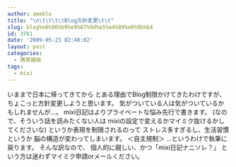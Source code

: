 ```yaml
---
author: ameblo
title: "\n\t\t\t\tBlog方針変更\t\t"
slug: blog%e6%96%b9%e9%87%9d%e5%a4%89%e6%9b%b4
id: 3761
date: '2009-05-23 02:40:02'
layout: post
categories:
  - 携帯雑稿
tags:
  - mixi
---
```


いままで日本に帰ってきてから とある理由でBlog制限かけてきたわけですが、 ちょこっと方針変更しようと思います。 気がついている人は気がついているかもしれませんが…。 mixi日記はよりプライベートな悩み先行で書きます。 (なので、そういう話を読みたくない人は mixiの設定で変えるかマイミク抜けるかしてくださいな) というか表現を制限されるのって ストレス多すぎるし、生活習慣というか 脳の構造が変わってしまいます。 ＜自主規制＞ ...というわけで執筆に戻ります。 そんな訳なので、 個人的に親しい、かつ「mixi日記ナニソレ？」 という方は迷わずマイミク申請orメールください。